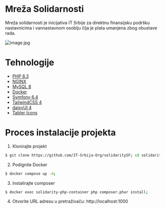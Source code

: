 # Mreža Solidarnosti
Mreža solidarnosti je inicijativa IT Srbije za direktnu finansijsku podršku nastavnicima i vannastavnom osoblju čija je plata umanjena zbog obustave rada.

![image.jpg](https://raw.githubusercontent.com/IT-Srbija-Org/solidaritySF/refs/heads/main/public/image/readme.png)

# Tehnologije
 - [PHP 8.3](https://www.php.net/)
 - [NGINX](https://nginx.org/)
 - [MySQL 8](https://www.mysql.com/)
 - [Docker](https://www.docker.com/)
 - [Symfony 6.4](https://symfony.com/)
 - [TailwindCSS 4](https://tailwindcss.com/)
 - [daisyUI 4](https://daisyui.com/)
 - [Tabler Icons](https://tabler.io/icons)

# Proces instalacije projekta

1. Klonirajte projekt
```bash
$ git clone https://github.com/IT-Srbija-Org/solidaritySF; cd solidaritySF;
```

2. Podignite Docker
```bash
$ docker compose up -d;
```

3. Instalirajte composer
```bash
$ docker exec solidarity-php-container php composer.phar install;
```

4. Otvorite URL adresu u pretraživaču: http://localhost:1000